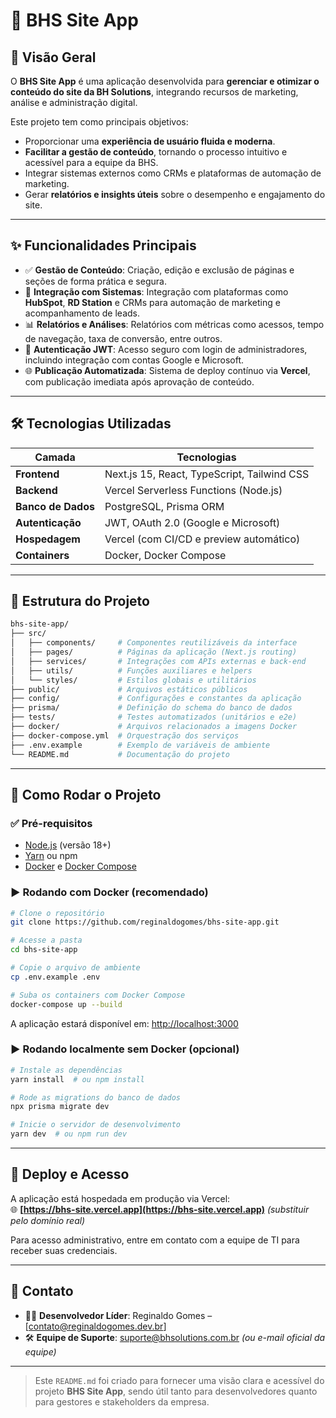 # 📘 BHS Site App

## 📌 Visão Geral

O **BHS Site App** é uma aplicação desenvolvida para **gerenciar e otimizar o conteúdo do site da BH Solutions**, integrando recursos de marketing, análise e administração digital.

Este projeto tem como principais objetivos:

- Proporcionar uma **experiência de usuário fluida e moderna**.
- **Facilitar a gestão de conteúdo**, tornando o processo intuitivo e acessível para a equipe da BHS.
- Integrar sistemas externos como CRMs e plataformas de automação de marketing.
- Gerar **relatórios e insights úteis** sobre o desempenho e engajamento do site.

---

## ✨ Funcionalidades Principais

- ✅ **Gestão de Conteúdo**: Criação, edição e exclusão de páginas e seções de forma prática e segura.
- 🔗 **Integração com Sistemas**: Integração com plataformas como **HubSpot**, **RD Station** e CRMs para automação de marketing e acompanhamento de leads.
- 📊 **Relatórios e Análises**: Relatórios com métricas como acessos, tempo de navegação, taxa de conversão, entre outros.
- 🔐 **Autenticação JWT**: Acesso seguro com login de administradores, incluindo integração com contas Google e Microsoft.
- 🌐 **Publicação Automatizada**: Sistema de deploy contínuo via **Vercel**, com publicação imediata após aprovação de conteúdo.

---

## 🛠️ Tecnologias Utilizadas

| Camada             | Tecnologias                                 |
| ------------------ | ------------------------------------------- |
| **Frontend**       | Next.js 15, React, TypeScript, Tailwind CSS |
| **Backend**        | Vercel Serverless Functions (Node.js)       |
| **Banco de Dados** | PostgreSQL, Prisma ORM                      |
| **Autenticação**   | JWT, OAuth 2.0 (Google e Microsoft)         |
| **Hospedagem**     | Vercel (com CI/CD e preview automático)     |
| **Containers**     | Docker, Docker Compose                      |

---

## 📁 Estrutura do Projeto

```bash
bhs-site-app/
├── src/
│   ├── components/     # Componentes reutilizáveis da interface
│   ├── pages/          # Páginas da aplicação (Next.js routing)
│   ├── services/       # Integrações com APIs externas e back-end
│   ├── utils/          # Funções auxiliares e helpers
│   └── styles/         # Estilos globais e utilitários
├── public/             # Arquivos estáticos públicos
├── config/             # Configurações e constantes da aplicação
├── prisma/             # Definição do schema do banco de dados
├── tests/              # Testes automatizados (unitários e e2e)
├── docker/             # Arquivos relacionados a imagens Docker
├── docker-compose.yml  # Orquestração dos serviços
├── .env.example        # Exemplo de variáveis de ambiente
└── README.md           # Documentação do projeto
```

---

## 🚀 Como Rodar o Projeto

### ✅ Pré-requisitos

- [Node.js](https://nodejs.org/) (versão 18+)
- [Yarn](https://yarnpkg.com/) ou npm
- [Docker](https://www.docker.com/) e [Docker Compose](https://docs.docker.com/compose/)

### ▶️ Rodando com Docker (recomendado)

```bash
# Clone o repositório
git clone https://github.com/reginaldogomes/bhs-site-app.git

# Acesse a pasta
cd bhs-site-app

# Copie o arquivo de ambiente
cp .env.example .env

# Suba os containers com Docker Compose
docker-compose up --build
```

A aplicação estará disponível em: [http://localhost:3000](http://localhost:3000)

### ▶️ Rodando localmente sem Docker (opcional)

```bash
# Instale as dependências
yarn install  # ou npm install

# Rode as migrations do banco de dados
npx prisma migrate dev

# Inicie o servidor de desenvolvimento
yarn dev  # ou npm run dev
```

---

## 🔗 Deploy e Acesso

A aplicação está hospedada em produção via Vercel:  
🌐 **[https://bhs-site.vercel.app](https://bhs-site.vercel.app)** _(substituir pelo domínio real)_

Para acesso administrativo, entre em contato com a equipe de TI para receber suas credenciais.

---

## 👥 Contato

- 👨‍💻 **Desenvolvedor Líder**: Reginaldo Gomes – [contato@reginaldogomes.dev.br]
- 🛠 **Equipe de Suporte**: suporte@bhsolutions.com.br _(ou e-mail oficial da equipe)_

---

> Este `README.md` foi criado para fornecer uma visão clara e acessível do projeto **BHS Site App**, sendo útil tanto para desenvolvedores quanto para gestores e stakeholders da empresa.
